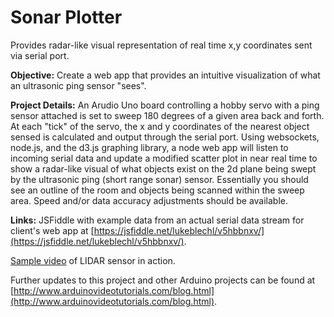 # Sonar Plotter
Provides radar-like visual representation of real time x,y coordinates sent via serial port.

**Objective:** Create a web app that provides an intuitive visualization of what an ultrasonic ping sensor "sees". 

**Project Details:** An Arudio Uno board controlling a hobby servo with a ping sensor attached is set to sweep 180 degrees of a given area back and forth. At each "tick" of the servo, the x and y coordinates of the nearest object sensed is calculated and output through the serial port. Using websockets, node.js, and the d3.js graphing library, a node web app will listen to incoming serial data and update a modified scatter plot in near real time to show a radar-like visual of what objects exist on the 2d plane being swept by the ultrasonic ping (short range sonar) sensor. Essentially you should see an outline of the room and objects being scanned within the sweep area. Speed and/or data accuracy adjustments should be available.

**Links:** JSFiddle with example data from an actual serial data stream for client's web app at [https://jsfiddle.net/lukeblechl/v5hbbnxv/](https://jsfiddle.net/lukeblechl/v5hbbnxv/).

[Sample video](https://youtu.be/loQxCBzDjhQ) of LIDAR sensor in action.

Further updates to this project and other Arduino projects can be found at [http://www.arduinovideotutorials.com/blog.html](http://www.arduinovideotutorials.com/blog.html).
